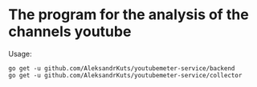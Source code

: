 # The program for the analysis of the channels youtube

Usage:
```
go get -u github.com/AleksandrKuts/youtubemeter-service/backend
go get -u github.com/AleksandrKuts/youtubemeter-service/collector
```
